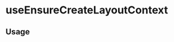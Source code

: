 <!--
!!!! Autogenerated File !!!!
This file was created by @livekit/components-docs-gen and should not be changed manually.
The contents of this file can be replaced at any time which would lead to the loss of all manual changes.
-->

# useEnsureCreateLayoutContext

## Usage

<!--USAGE_INSERT_MARKER->


## Props

| Name | Type | Default | Description |
| --- | --- | --- | --- |
| pin | `PinContextType` |  |  |
| widget | `ChatContextType` |  |  |

